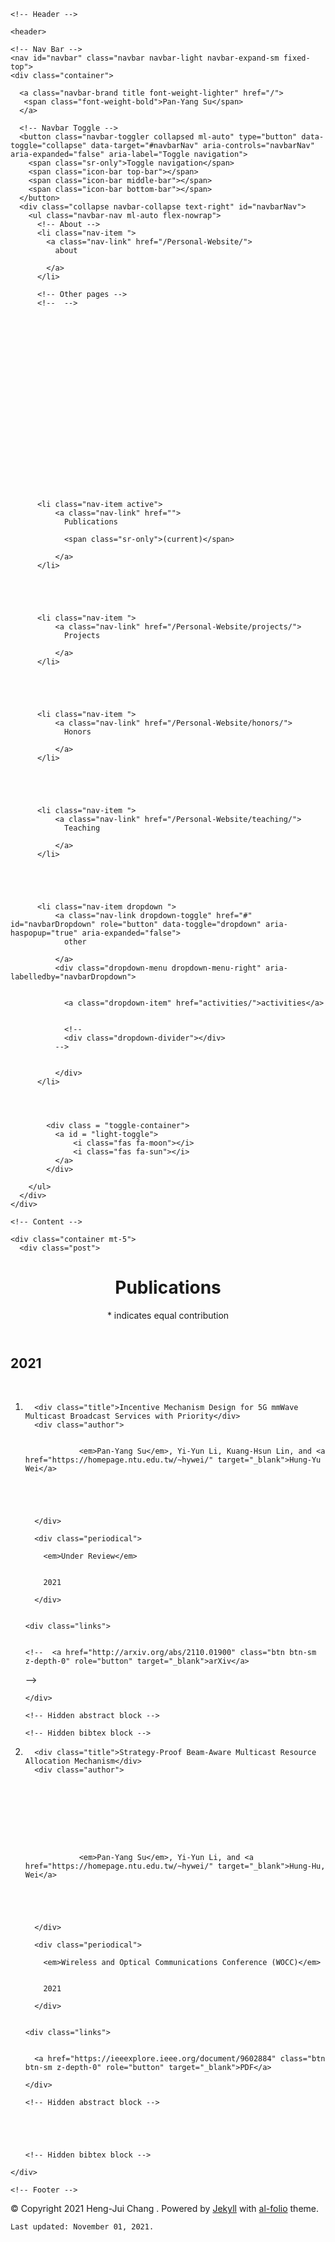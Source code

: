 

<html>

  <head>
    <meta charset="utf-8">
<meta name="viewport" content="width=device-width, initial-scale=1, shrink-to-fit=no">
<meta http-equiv="X-UA-Compatible" content="IE=edge">

<title>

  Pan-Yang Su  


  | Publications

</title>
<meta name="description" content="A simple, whitespace theme for academics. Based on [*folio](https://github.com/bogoli/-folio) design.
">

<!-- Open Graph -->


<!-- Bootstrap & MDB -->
<link href="https://stackpath.bootstrapcdn.com/bootstrap/4.5.2/css/bootstrap.min.css" rel="stylesheet" integrity="sha512-MoRNloxbStBcD8z3M/2BmnT+rg4IsMxPkXaGh2zD6LGNNFE80W3onsAhRcMAMrSoyWL9xD7Ert0men7vR8LUZg==" crossorigin="anonymous">
<link rel="stylesheet" href="https://cdnjs.cloudflare.com/ajax/libs/mdbootstrap/4.19.1/css/mdb.min.css" integrity="sha512-RO38pBRxYH3SoOprtPTD86JFOclM51/XTIdEPh5j8sj4tp8jmQIx26twG52UaLi//hQldfrh7e51WzP9wuP32Q==" crossorigin="anonymous" />

<!-- Fonts & Icons -->
<link rel="stylesheet" href="https://cdnjs.cloudflare.com/ajax/libs/font-awesome/5.14.0/css/all.min.css"  integrity="sha512-1PKOgIY59xJ8Co8+NE6FZ+LOAZKjy+KY8iq0G4B3CyeY6wYHN3yt9PW0XpSriVlkMXe40PTKnXrLnZ9+fkDaog==" crossorigin="anonymous">
<link rel="stylesheet" href="https://cdnjs.cloudflare.com/ajax/libs/academicons/1.9.0/css/academicons.min.css" integrity="sha512-W4yqoT1+8NLkinBLBZko+dFB2ZbHsYLDdr50VElllRcNt2Q4/GSs6u71UHKxB7S6JEMCp5Ve4xjh3eGQl/HRvg==" crossorigin="anonymous">
<link rel="stylesheet" type="text/css" href="https://fonts.googleapis.com/css?family=Roboto:300,400,500,700|Roboto+Slab:100,300,400,500,700|Material+Icons">

<!-- Code Syntax Highlighting -->
<!-- <link rel="stylesheet" href="https://gitcdn.xyz/repo/jwarby/jekyll-pygments-themes/master/github.css" /> -->
<link rel="stylesheet" href="/assets/css/github.css" />

<!-- Styles -->

<link rel="icon" href="data:image/svg+xml,<svg xmlns=%22http://www.w3.org/2000/svg%22 viewBox=%220 0 100 100%22><text y=%22.9em%22 font-size=%2290%22>🧑🏻‍💻</text></svg>">

<link rel="stylesheet" href="/assets/css/main.css">
<link rel="canonical" href="/publications/">

<!-- JQuery -->
<!-- jQuery -->
<script src="https://cdnjs.cloudflare.com/ajax/libs/jquery/3.5.1/jquery.min.js" integrity="sha512-bLT0Qm9VnAYZDflyKcBaQ2gg0hSYNQrJ8RilYldYQ1FxQYoCLtUjuuRuZo+fjqhx/qtq/1itJ0C2ejDxltZVFg==" crossorigin="anonymous"></script>


<!-- Theming-->

<script src="/assets/js/theme.js"></script>
<script src="/assets/js/dark_mode.js"></script>






    
<!-- MathJax -->
<script type="text/javascript">
  window.MathJax = {
    tex: {
      tags: 'ams'
    }
  };
</script>
<script defer type="text/javascript" id="MathJax-script" src="https://cdn.jsdelivr.net/npm/mathjax@3.2.0/es5/tex-mml-chtml.js"></script>
<script defer src="https://polyfill.io/v3/polyfill.min.js?features=es6"></script>


  </head>

  <body class="fixed-top-nav ">

    <!-- Header -->

    <header>

    <!-- Nav Bar -->
    <nav id="navbar" class="navbar navbar-light navbar-expand-sm fixed-top">
    <div class="container">
      
      <a class="navbar-brand title font-weight-lighter" href="/">
       <span class="font-weight-bold">Pan-Yang Su</span>   
      </a>
      
      <!-- Navbar Toggle -->
      <button class="navbar-toggler collapsed ml-auto" type="button" data-toggle="collapse" data-target="#navbarNav" aria-controls="navbarNav" aria-expanded="false" aria-label="Toggle navigation">
        <span class="sr-only">Toggle navigation</span>
        <span class="icon-bar top-bar"></span>
        <span class="icon-bar middle-bar"></span>
        <span class="icon-bar bottom-bar"></span>
      </button>
      <div class="collapse navbar-collapse text-right" id="navbarNav">
        <ul class="navbar-nav ml-auto flex-nowrap">
          <!-- About -->
          <li class="nav-item ">
            <a class="nav-link" href="/Personal-Website/">
              about
              
            </a>
          </li>
          
          <!-- Other pages -->
          <!--  -->
          
          
          
          
          
          
          
          
          
          
          
          
          
          
          
          
          
          
          
          
          
          
          <li class="nav-item active">
              <a class="nav-link" href="">
                Publications
                
                <span class="sr-only">(current)</span>
                
              </a>
          </li>
          
          
          
          
          
          <li class="nav-item ">
              <a class="nav-link" href="/Personal-Website/projects/">
                Projects
                
              </a>
          </li>
          
          
          
          
          
          <li class="nav-item ">
              <a class="nav-link" href="/Personal-Website/honors/">
                Honors
                
              </a>
          </li>
          
          
          
          
          
          <li class="nav-item ">
              <a class="nav-link" href="/Personal-Website/teaching/">
                Teaching
                
              </a>
          </li>
          
          
          
          
          
          <li class="nav-item dropdown ">
              <a class="nav-link dropdown-toggle" href="#" id="navbarDropdown" role="button" data-toggle="dropdown" aria-haspopup="true" aria-expanded="false">
                other
                
              </a>
              <div class="dropdown-menu dropdown-menu-right" aria-labelledby="navbarDropdown">
              
              
                <a class="dropdown-item" href="activities/">activities</a>
              
              
                <!--
                <div class="dropdown-divider"></div>
              -->
              
              
              </div>
          </li>
          
          
          
          
            <div class = "toggle-container">
              <a id = "light-toggle">
                  <i class="fas fa-moon"></i>
                  <i class="fas fa-sun"></i>
              </a>
            </div>
          
        </ul>
      </div>
    </div>
  </nav>

</header>


    <!-- Content -->

    <div class="container mt-5">
      <div class="post">

  <header class="post-header">
    <h1 class="post-title">Publications</h1>
    <p class="post-description"><span>&#42;</span> indicates equal contribution</p>
  </header>

  <article>
    <div class="publications">


  <h2 class="year">2021</h2>
  <br />
  <ol class="bibliography"><li><div class="row">
  <div class="col-sm-0.5 abbr">
  
  </div>

  <div id="chang2021distilhubert" class="col-sm-11">
    
      <div class="title">Incentive Mechanism Design for 5G mmWave Multicast Broadcast Services with Priority</div>
      <div class="author">
        
              
                <em>Pan-Yang Su</em>, Yi-Yun Li, Kuang-Hsun Lin, and <a href="https://homepage.ntu.edu.tw/~hywei/" target="_blank">Hung-Yu Wei</a>
                
              
            
          
        
      </div>

      <div class="periodical">
      
        <em>Under Review</em>
      
      
        2021
      
      </div>
    

    <div class="links">
    
    
    <!--  <a href="http://arxiv.org/abs/2110.01900" class="btn btn-sm z-depth-0" role="button" target="_blank">arXiv</a>
-->
    
    </div>

    <!-- Hidden abstract block -->
    
    <!-- Hidden bibtex block -->
    
  </div>
</div>
</li>
<li><div class="row">
  <div class="col-sm-0.5 abbr">
  
  </div>

  <div id="chang2021towards" class="col-sm-11">
    
      <div class="title">Strategy-Proof Beam-Aware Multicast Resource Allocation Mechanism</div>
      <div class="author">
        
          
          
          
          
          
          
            
              
                <em>Pan-Yang Su</em>, Yi-Yun Li, and <a href="https://homepage.ntu.edu.tw/~hywei/" target="_blank">Hung-Hu, Wei</a>
                
              
            
          
        
      </div>

      <div class="periodical">
      
        <em>Wireless and Optical Communications Conference (WOCC)</em>
      
      
        2021
      
      </div>
    

    <div class="links">
    
    
      <a href="https://ieeexplore.ieee.org/document/9602884" class="btn btn-sm z-depth-0" role="button" target="_blank">PDF</a>
    
    </div>

    <!-- Hidden abstract block -->
    


    

    <!-- Hidden bibtex block -->
    
  </div>
</div>
</li></ol>


</div>

  </article>

</div>

    </div>

    <!-- Footer -->

    
<footer class="fixed-bottom">
  <div class="container mt-0">
    &copy; Copyright 2021 Heng-Jui Chang  .
    Powered by <a href="http://jekyllrb.com/" target="_blank">Jekyll</a> with <a href="https://github.com/alshedivat/al-folio">al-folio</a> theme.

    
    
    Last updated: November 01, 2021.
    
  </div>
</footer>



  </body>

  <!-- Bootsrap & MDB scripts -->
<script src="https://cdnjs.cloudflare.com/ajax/libs/popper.js/2.4.4/umd/popper.min.js" integrity="sha512-eUQ9hGdLjBjY3F41CScH3UX+4JDSI9zXeroz7hJ+RteoCaY+GP/LDoM8AO+Pt+DRFw3nXqsjh9Zsts8hnYv8/A==" crossorigin="anonymous"></script>
<script src="https://stackpath.bootstrapcdn.com/bootstrap/4.5.2/js/bootstrap.min.js" integrity="sha512-M5KW3ztuIICmVIhjSqXe01oV2bpe248gOxqmlcYrEzAvws7Pw3z6BK0iGbrwvdrUQUhi3eXgtxp5I8PDo9YfjQ==" crossorigin="anonymous"></script>
<script src="https://cdnjs.cloudflare.com/ajax/libs/mdbootstrap/4.19.1/js/mdb.min.js" integrity="sha512-Mug9KHKmroQFMLm93zGrjhibM2z2Obg9l6qFG2qKjXEXkMp/VDkI4uju9m4QKPjWSwQ6O2qzZEnJDEeCw0Blcw==" crossorigin="anonymous"></script>

  
<!-- Mansory & imagesLoaded -->
<script defer src="https://unpkg.com/masonry-layout@4/dist/masonry.pkgd.min.js"></script>
<script defer src="https://unpkg.com/imagesloaded@4/imagesloaded.pkgd.min.js"></script>
<script defer src="/assets/js/mansory.js" type="text/javascript"></script>


  


<!-- Medium Zoom JS -->
<script src="https://cdn.jsdelivr.net/npm/medium-zoom@1.0.6/dist/medium-zoom.min.js" integrity="sha256-EdPgYcPk/IIrw7FYeuJQexva49pVRZNmt3LculEr7zM=" crossorigin="anonymous"></script>
<script src="/assets/js/zoom.js"></script>


<!-- Load Common JS -->
<script src="/assets/js/common.js"></script>


</html>

